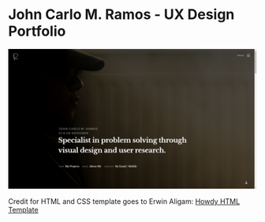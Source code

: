 # John Carlo M. Ramos - UX Design Portfolio

![Portfolio Splash Page](https://github.com/N00172468/John_Carlo_M_Ramos_UX_Design_Portfolio/blob/master/images/portfolio_homescreen_updated.PNG)

Credit for HTML and CSS template goes to Erwin Aligam: [Howdy HTML Template](https://pixelbuddha.net/html/howdy-html-template-free-download)
